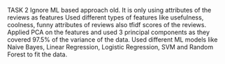 TASK 2
Ignore ML based approach old. It is only using attributes of the reviews as features
Used different types of features like usefulness, coolness, funny attributes of reviews also tfidf scores of the reviews. Applied PCA on the features and used 3 principal components as they covered 97.5% of the variance of the data. Used different ML models like Naive Bayes, Linear Regression, Logistic Regression, SVM and Random Forest to fit the data.
